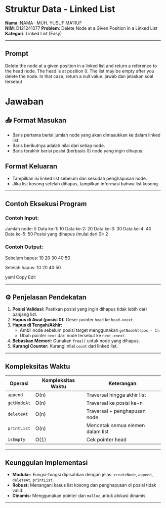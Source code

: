 #  Struktur Data - Linked List

**Nama**: NAMA : MUH. YUSUF MA'RUF  
**NIM**: D121241077 
**Problem**: Delete Node at a Given Position in a Linked List  
**Kategori**: Linked List (Easy)

---

##  Prompt

Delete the node at a given position in a linked list and return a reference to the head node. The head is at position 0. The list may be empty after you delete the node. In that case, return a null value. jawab dan jelaskan soal tersebut

# Jawaban

## 📥 Format Masukan

- Baris pertama berisi jumlah node yang akan dimasukkan ke dalam linked list.
- Baris berikutnya adalah nilai dari setiap node.
- Baris terakhir berisi posisi (berbasis 0) node yang ingin dihapus.

##  Format Keluaran

- Tampilkan isi linked list sebelum dan sesudah penghapusan node.
- Jika list kosong setelah dihapus, tampilkan informasi bahwa list kosong.

---

##  Contoh Eksekusi Program

### **Contoh Input:**
Jumlah node: 5
Data ke-1: 10
Data ke-2: 20
Data ke-3: 30
Data ke-4: 40
Data ke-5: 50
Posisi yang dihapus (mulai dari 0): 2

### **Contoh Output:**
Sebelum hapus:
10 20 30 40 50

Setelah hapus:
10 20 40 50

yaml
Copy
Edit

---

## ⚙ Penjelasan Pendekatan

1. **Posisi Validasi:** Pastikan posisi yang ingin dihapus tidak lebih dari panjang list.
2. **Hapus di Awal (posisi 0):** Geser pointer `head` ke `head->next`.
3. **Hapus di Tengah/Akhir:**
   - Ambil node sebelum posisi target menggunakan `getNodeAt(pos - 1)`.
   - Ubah pointer `next` dari node tersebut ke `next->next`.
4. **Bebaskan Memori:** Gunakan `free()` untuk node yang dihapus.
5. **Kurangi Counter:** Kurangi nilai `count` dari linked list.

---

##  Kompleksitas Waktu

| Operasi        | Kompleksitas Waktu | Keterangan                           |
|----------------|---------------------|--------------------------------------|
| `append`       | O(n)                | Traversal hingga akhir list          |
| `getNodeAt`    | O(n)                | Traversal ke posisi ke-n             |
| `deleteAt`     | O(n)                | Traversal + penghapusan node         |
| `printList`    | O(n)                | Mencetak semua elemen dalam list     |
| `isEmpty`      | O(1)                | Cek pointer head                     |

---

##  Keunggulan Implementasi

- **Modular:** Fungsi-fungsi dipisahkan dengan jelas: `createNode`, `append`, `deleteAt`, `printList`.
- **Robust:** Menangani kasus list kosong dan penghapusan di posisi tidak valid.
- **Dinamis:** Menggunakan pointer dan `malloc` untuk alokasi dinamis.

---
